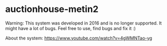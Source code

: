 # auctionhouse-metin2
 
Warning: This system was developed in 2016 and is no longer supported. It might have a lot of bugs. Feel free to use, find bugs and fix it :)

About the system: https://www.youtube.com/watch?v=4gWMNTao-yg
